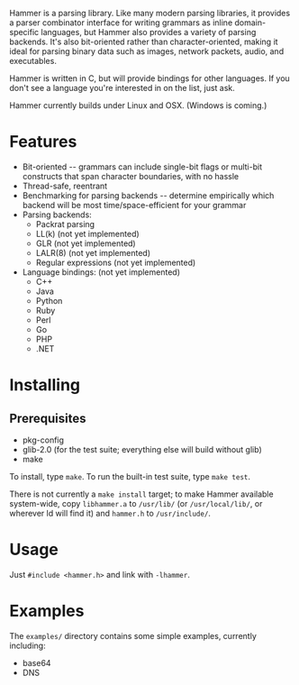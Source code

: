 Hammer is a parsing library. Like many modern parsing libraries, it provides a parser combinator interface for writing grammars as inline domain-specific languages, but Hammer also provides a variety of parsing backends. It's also bit-oriented rather than character-oriented, making it ideal for parsing binary data such as images, network packets, audio, and executables.

Hammer is written in C, but will provide bindings for other languages. If you don't see a language you're interested in on the list, just ask.

Hammer currently builds under Linux and OSX. (Windows is coming.)

Features
========
* Bit-oriented -- grammars can include single-bit flags or multi-bit constructs that span character boundaries, with no hassle
* Thread-safe, reentrant
* Benchmarking for parsing backends -- determine empirically which backend will be most time/space-efficient for your grammar
* Parsing backends:
  * Packrat parsing
  * LL(k) (not yet implemented)
  * GLR (not yet implemented)
  * LALR(8) (not yet implemented)
  * Regular expressions (not yet implemented)
* Language bindings: (not yet implemented)
  * C++
  * Java
  * Python
  * Ruby
  * Perl
  * Go
  * PHP
  * .NET

Installing
==========
Prerequisites
-------------
* pkg-config
* glib-2.0 (for the test suite; everything else will build without glib)
* make

To install, type `make`. To run the built-in test suite, type `make test`.

There is not currently a `make install` target; to make Hammer available system-wide, copy `libhammer.a` to `/usr/lib/` (or `/usr/local/lib/`, or wherever ld will find it) and `hammer.h` to `/usr/include/`. 

Usage
=====
Just `#include <hammer.h>` and link with `-lhammer`.

Examples
========
The `examples/` directory contains some simple examples, currently including:
* base64
* DNS
